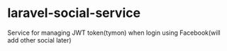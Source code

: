 # laravel-social-service
Service for managing JWT token(tymon) when login using Facebook(will add other social later)
